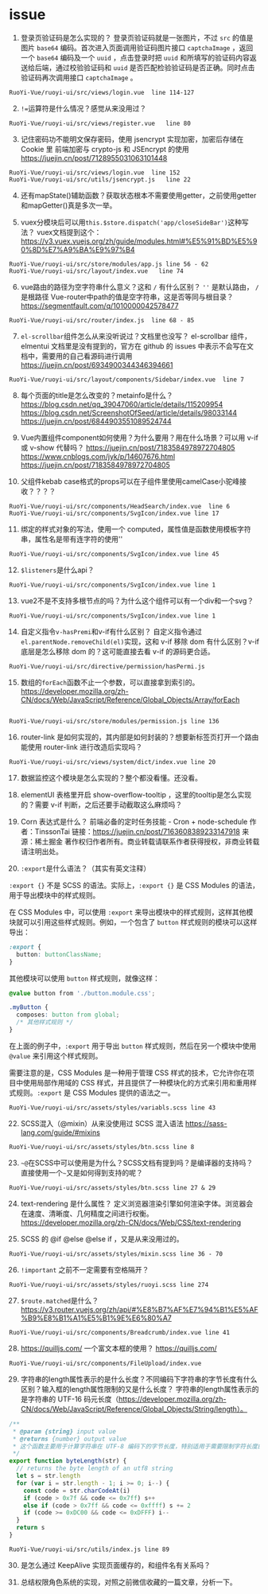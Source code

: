 # issue
01. 登录页验证码是怎么实现的？
登录页验证码就是一张图片，不过 `src` 的值是图片 `base64` 编码。首次进入页面调用验证码图片接口 `captchaImage` ，返回一个 `base64` 编码及一个 `uuid` ，点击登录时把 `uuid` 和所填写的验证码内容返送给后端，通过校验验证码和 `uuid` 是否匹配检验验证码是否正确。同时点击验证码再次调用接口 `captchaImage` 。

```
RuoYi-Vue/ruoyi-ui/src/views/login.vue  line 114-127
```

02. `!=`运算符是什么情况？感觉从来没用过？

```
RuoYi-Vue/ruoyi-ui/src/views/register.vue   line 80
```

03. 记住密码功不能明文保存密码，使用 jsencrypt 实现加密，加密后存储在 Cookie 里
前端加密与 crypto-js 和 JSEncrypt 的使用 
https://juejin.cn/post/7128955031063101448

```
RuoYi-Vue/ruoyi-ui/src/views/login.vue  line 152
RuoYi-Vue/ruoyi-ui/src/utils/jsencrypt.js   line 22
```

04. 还有mapState()辅助函数？获取状态根本不需要使用getter，之前使用getter和mapGetter()真是多次一举。

05. vuex分模块后可以用`this.$store.dispatch('app/closeSideBar')`这种写法？
vuex文档提到这个：https://v3.vuex.vuejs.org/zh/guide/modules.html#%E5%91%BD%E5%90%8D%E7%A9%BA%E9%97%B4

```
RuoYi-Vue/ruoyi-ui/src/store/modules/app.js line 56 - 62
RuoYi-Vue/ruoyi-ui/src/layout/index.vue   line 74
```

06. vue路由的路径为空字符串什么意义？这和 `/` 有什么区别？
`''` 是默认路由， `/` 是根路径
Vue-router中path的值是空字符串，这是否等同与根目录？
https://segmentfault.com/q/1010000042578477

```
RuoYi-Vue/ruoyi-ui/src/router/index.js  line 68 - 85
```

07. `el-scrollbar`组件怎么从来没听说过？文档里也没写？
el-scrollbar 组件，elmentui 文档里是没有提到的，官方在 github 的 issues 中表示不会写在文档中，需要用的自己看源码进行调用
https://juejin.cn/post/6934900344346394661
 

```
RuoYi-Vue/ruoyi-ui/src/layout/components/Sidebar/index.vue  line 7
```

08. 每个页面的title是怎么改变的？metainfo是什么？
https://blog.csdn.net/qq_39047060/article/details/115209954
https://blog.csdn.net/ScreenshotOfSeed/article/details/98033144
https://juejin.cn/post/6844903551089524744

09. Vue内置组件component如何使用？为什么要用？用在什么场景？可以用 v-if 或 v-show 代替吗？
https://juejin.cn/post/7183584978972704805
https://www.cnblogs.com/jyk/p/14607676.html
https://juejin.cn/post/7183584978972704805

10. 父组件kebab case格式的props可以在子组件里使用camelCase小驼峰接收？？？？

```
RuoYi-Vue/ruoyi-ui/src/components/HeadSearch/index.vue  line 6
RuoYi-Vue/ruoyi-ui/src/components/SvgIcon/index.vue line 17
```

11. 绑定的样式对象的写法，使用一个 computed，属性值是函数使用模板字符串，属性名是带有连字符的使用''

```
RuoYi-Vue/ruoyi-ui/src/components/SvgIcon/index.vue line 45
```

12. `$listeners`是什么api？

```
RuoYi-Vue/ruoyi-ui/src/components/SvgIcon/index.vue line 1
```

13. vue2不是不支持多根节点的吗？为什么这个组件可以有一个div和一个svg？

```
RuoYi-Vue/ruoyi-ui/src/components/SvgIcon/index.vue line 1
```

14. 自定义指令`v-hasPremi`和v-if有什么区别？
自定义指令通过`el.parentNode.removeChild(el)`实现，这和 v-if 移除 dom 有什么区别？v-if 底层是怎么移除 dom 的？这可能直接去看 v-if 的源码更合适。
```
RuoYi-Vue/ruoyi-ui/src/directive/permission/hasPermi.js
```

15. 数组的`forEach`函数不止一个参数，可以直接拿到索引的。
https://developer.mozilla.org/zh-CN/docs/Web/JavaScript/Reference/Global_Objects/Array/forEach
```

RuoYi-Vue/ruoyi-ui/src/store/modules/permission.js line 136
```

16. router-link 是如何实现的，其内部是如何封装的？想要新标签页打开一个路由能使用 router-link 进行改造后实现吗？
```
RuoYi-Vue/ruoyi-ui/src/views/system/dict/index.vue line 20
```

17. 数据监控这个模块是怎么实现的？整个都没看懂。还没看。

18. elementUI 表格里开启 show-overflow-tooltip ，这里的tooltip是怎么实现的？需要 v-if 判断，之后还要手动截取这么麻烦吗？

19. Corn 表达式是什么？
前端必备的定时任务技能 - Cron + node-schedule
作者：TinssonTai
链接：https://juejin.cn/post/7163608389233147918
来源：稀土掘金
著作权归作者所有。商业转载请联系作者获得授权，非商业转载请注明出处。

21. `:export`是什么语法？（其实有英文注释）

`:export {}` 不是 SCSS 的语法。实际上，`:export {}` 是 CSS Modules 的语法，用于导出模块中的样式规则。

在 CSS Modules 中，可以使用 `:export` 来导出模块中的样式规则，这样其他模块就可以引用这些样式规则。例如，一个包含了 `button` 样式规则的模块可以这样导出：

```css
:export {
  button: buttonClassName;
}
```

其他模块可以使用 `button` 样式规则，就像这样：

```css
@value button from './button.module.css';

.myButton {
  composes: button from global;
  /* 其他样式规则 */
}
```

在上面的例子中，`:export` 用于导出 `button` 样式规则，然后在另一个模块中使用 `@value` 来引用这个样式规则。

需要注意的是，CSS Modules 是一种用于管理 CSS 样式的技术，它允许你在项目中使用局部作用域的 CSS 样式，并且提供了一种模块化的方式来引用和重用样式规则。`:export` 是 CSS Modules 提供的语法之一。
```
RuoYi-Vue/ruoyi-ui/src/assets/styles/variabls.scss line 43
```

22. SCSS混入（@mixin）从来没使用过
SCSS 混入语法
https://sass-lang.com/guide/#mixins
```
RuoYi-Vue/ruoyi-ui/src/assets/styles/btn.scss line 8
```

23. `~@`在SCSS中可以使用是为什么？SCSS文档有提到吗？是编译器的支持吗？直接使用一个`~`又是如何得到支持的呢？
```
RuoYi-Vue/ruoyi-ui/src/assets/styles/btn.scss line 27 & 29
```

24. text-rendering 是什么属性？
定义浏览器渲染引擎如何渲染字体。浏览器会在速度、清晰度、几何精度之间进行权衡。
https://developer.mozilla.org/zh-CN/docs/Web/CSS/text-rendering

25. SCSS 的 @if @else @else if ，又是从来没用过的。

```
RuoYi-Vue/ruoyi-ui/src/assets/styles/mixin.scss line 36 - 70
```

26. `!important` 之前不一定需要有空格隔开？
```
RuoYi-Vue/ruoyi-ui/src/assets/styles/ruoyi.scss line 274
```

27. `$route.matched`是什么？
https://v3.router.vuejs.org/zh/api/#%E8%B7%AF%E7%94%B1%E5%AF%B9%E8%B1%A1%E5%B1%9E%E6%80%A7
```
RuoYi-Vue/ruoyi-ui/src/components/Breadcrumb/index.vue line 41
```

28. https://quilljs.com/ 一个富文本框的使用？
https://quilljs.com/
```
RuoYi-Vue/ruoyi-ui/src/components/FileUpload/index.vue
```

29. 字符串的length属性表示的是什么长度？不同编码下字符串的字节长度有什么区别？输入框的length属性限制的又是什么长度？
字符串的length属性表示的是字符串的 UTF-16 码元长度（https://developer.mozilla.org/zh-CN/docs/Web/JavaScript/Reference/Global_Objects/String/length）。
```js
/**
 * @param {string} input value
 * @returns {number} output value
 * 这个函数主要用于计算字符串在 UTF-8 编码下的字节长度，特别适用于需要限制字符长度的场景，比如在输入框中限制字符长度或者在处理网络请求时需要限制传输数据的大小。
 */
export function byteLength(str) {
  // returns the byte length of an utf8 string
  let s = str.length
  for (var i = str.length - 1; i >= 0; i--) {
    const code = str.charCodeAt(i)
    if (code > 0x7f && code <= 0x7ff) s++
    else if (code > 0x7ff && code <= 0xffff) s += 2
    if (code >= 0xDC00 && code <= 0xDFFF) i--
  }
  return s
}
```
```
RuoYi-Vue/ruoyi-ui/src/utils/index.js line 89
```

30. 是怎么通过 KeepAlive 实现页面缓存的，和组件名有关系吗？

31. 总结权限角色系统的实现，对照之前微信收藏的一篇文章，分析一下。
